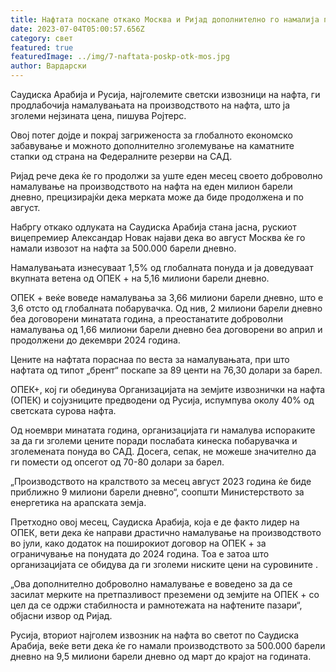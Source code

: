 ```yaml
---
title: Нафтата поскапе откако Москва и Ријад дополнително го намалија производството
date: 2023-07-04T05:00:57.656Z
category: свет
featured: true
featuredImage: ../img/7-naftata-poskp-otk-mos.jpg
author: Вардарски
---
```

Саудиска Арабија и Русија, најголемите светски извозници на нафта, ги продлабочија намалувањата на производството на нафта, што ја зголеми нејзината цена, пишува Ројтерс.

Овој потег дојде и покрај загриженоста за глобалното економско забавување и можното дополнително зголемување на каматните стапки од страна на Федералните резерви на САД.

Ријад рече дека ќе го продолжи за уште еден месец своето доброволно намалување на производството на нафта на еден милион барели дневно, прецизирајќи дека мерката може да биде продолжена и по август.

Набргу откако одлуката на Саудиска Арабија стана јасна, рускиот вицепремиер Александар Новак најави дека во август Москва ќе го намали извозот на нафта за 500.000 барели дневно.

Намалувањата изнесуваат 1,5% од глобалната понуда и ја доведуваат вкупната ветена од ОПЕК + на 5,16 милиони барели дневно.

ОПЕК + веќе воведе намалувања за 3,66 милиони барели дневно, што е 3,6 отсто од глобалната побарувачка. Од нив, 2 милиони барели дневно беа договорени минатата година, а преостанатите доброволни намалувања од 1,66 милиони барели дневно беа договорени во април и продолжени до декември 2024 година.

Цените на нафтата пораснаа по веста за намалувањата, при што нафтата од типот „брент“ поскапе за 89 центи на 76,30 долари за барел.

ОПЕК+, кој ги обединува Организацијата на земјите извознички на нафта (ОПЕК) и сојузниците предводени од Русија, испумпува околу 40% од светската сурова нафта.

Од ноември минатата година, организацијата ги намалува испораките за да ги зголеми цените поради послабата кинеска побарувачка и зголемената понуда во САД. Досега, сепак, не можеше значително да ги помести од опсегот од 70-80 долари за барел.

„Производството на кралството за месец август 2023 година ќе биде приближно 9 милиони барели дневно“, соопшти Министерството за енергетика на арапската земја.

Претходно овој месец, Саудиска Арабија, која е де факто лидер на ОПЕК, вети дека ќе направи драстично намалување на производството во јули, како додаток на поширокиот договор на ОПЕК + за ограничување на понудата до 2024 година. Тоа е затоа што организацијата се обидува да ги зголеми ниските цени на суровините .

„Ова дополнително доброволно намалување е воведено за да се засилат мерките на претпазливост преземени од земјите на ОПЕК + со цел да се одржи стабилноста и рамнотежата на нафтените пазари“, објасни извор од Ријад.

Русија, вториот најголем извозник на нафта во светот по Саудиска Арабија, веќе вети дека ќе го намали производството за 500.000 барели дневно на 9,5 милиони барели дневно од март до крајот на годината.